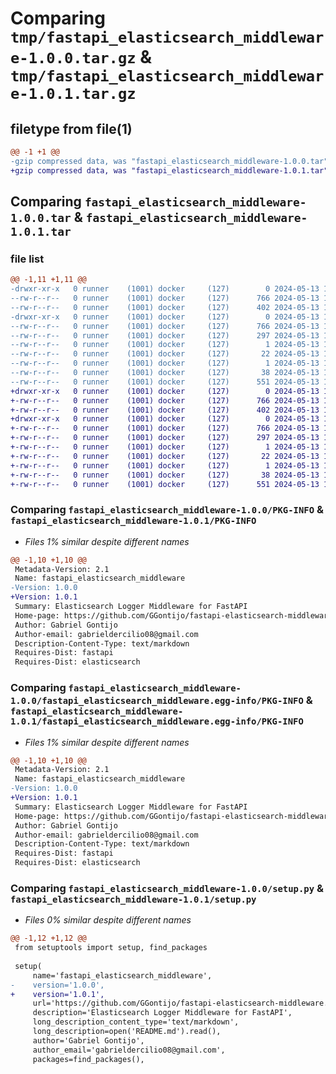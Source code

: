 # Comparing `tmp/fastapi_elasticsearch_middleware-1.0.0.tar.gz` & `tmp/fastapi_elasticsearch_middleware-1.0.1.tar.gz`

## filetype from file(1)

```diff
@@ -1 +1 @@
-gzip compressed data, was "fastapi_elasticsearch_middleware-1.0.0.tar", last modified: Mon May 13 16:32:36 2024, max compression
+gzip compressed data, was "fastapi_elasticsearch_middleware-1.0.1.tar", last modified: Mon May 13 16:52:10 2024, max compression
```

## Comparing `fastapi_elasticsearch_middleware-1.0.0.tar` & `fastapi_elasticsearch_middleware-1.0.1.tar`

### file list

```diff
@@ -1,11 +1,11 @@
-drwxr-xr-x   0 runner    (1001) docker     (127)        0 2024-05-13 16:32:36.727872 fastapi_elasticsearch_middleware-1.0.0/
--rw-r--r--   0 runner    (1001) docker     (127)      766 2024-05-13 16:32:36.727872 fastapi_elasticsearch_middleware-1.0.0/PKG-INFO
--rw-r--r--   0 runner    (1001) docker     (127)      402 2024-05-13 16:32:27.000000 fastapi_elasticsearch_middleware-1.0.0/README.md
-drwxr-xr-x   0 runner    (1001) docker     (127)        0 2024-05-13 16:32:36.727872 fastapi_elasticsearch_middleware-1.0.0/fastapi_elasticsearch_middleware.egg-info/
--rw-r--r--   0 runner    (1001) docker     (127)      766 2024-05-13 16:32:36.000000 fastapi_elasticsearch_middleware-1.0.0/fastapi_elasticsearch_middleware.egg-info/PKG-INFO
--rw-r--r--   0 runner    (1001) docker     (127)      297 2024-05-13 16:32:36.000000 fastapi_elasticsearch_middleware-1.0.0/fastapi_elasticsearch_middleware.egg-info/SOURCES.txt
--rw-r--r--   0 runner    (1001) docker     (127)        1 2024-05-13 16:32:36.000000 fastapi_elasticsearch_middleware-1.0.0/fastapi_elasticsearch_middleware.egg-info/dependency_links.txt
--rw-r--r--   0 runner    (1001) docker     (127)       22 2024-05-13 16:32:36.000000 fastapi_elasticsearch_middleware-1.0.0/fastapi_elasticsearch_middleware.egg-info/requires.txt
--rw-r--r--   0 runner    (1001) docker     (127)        1 2024-05-13 16:32:36.000000 fastapi_elasticsearch_middleware-1.0.0/fastapi_elasticsearch_middleware.egg-info/top_level.txt
--rw-r--r--   0 runner    (1001) docker     (127)       38 2024-05-13 16:32:36.727872 fastapi_elasticsearch_middleware-1.0.0/setup.cfg
--rw-r--r--   0 runner    (1001) docker     (127)      551 2024-05-13 16:32:27.000000 fastapi_elasticsearch_middleware-1.0.0/setup.py
+drwxr-xr-x   0 runner    (1001) docker     (127)        0 2024-05-13 16:52:10.663292 fastapi_elasticsearch_middleware-1.0.1/
+-rw-r--r--   0 runner    (1001) docker     (127)      766 2024-05-13 16:52:10.663292 fastapi_elasticsearch_middleware-1.0.1/PKG-INFO
+-rw-r--r--   0 runner    (1001) docker     (127)      402 2024-05-13 16:52:06.000000 fastapi_elasticsearch_middleware-1.0.1/README.md
+drwxr-xr-x   0 runner    (1001) docker     (127)        0 2024-05-13 16:52:10.663292 fastapi_elasticsearch_middleware-1.0.1/fastapi_elasticsearch_middleware.egg-info/
+-rw-r--r--   0 runner    (1001) docker     (127)      766 2024-05-13 16:52:10.000000 fastapi_elasticsearch_middleware-1.0.1/fastapi_elasticsearch_middleware.egg-info/PKG-INFO
+-rw-r--r--   0 runner    (1001) docker     (127)      297 2024-05-13 16:52:10.000000 fastapi_elasticsearch_middleware-1.0.1/fastapi_elasticsearch_middleware.egg-info/SOURCES.txt
+-rw-r--r--   0 runner    (1001) docker     (127)        1 2024-05-13 16:52:10.000000 fastapi_elasticsearch_middleware-1.0.1/fastapi_elasticsearch_middleware.egg-info/dependency_links.txt
+-rw-r--r--   0 runner    (1001) docker     (127)       22 2024-05-13 16:52:10.000000 fastapi_elasticsearch_middleware-1.0.1/fastapi_elasticsearch_middleware.egg-info/requires.txt
+-rw-r--r--   0 runner    (1001) docker     (127)        1 2024-05-13 16:52:10.000000 fastapi_elasticsearch_middleware-1.0.1/fastapi_elasticsearch_middleware.egg-info/top_level.txt
+-rw-r--r--   0 runner    (1001) docker     (127)       38 2024-05-13 16:52:10.663292 fastapi_elasticsearch_middleware-1.0.1/setup.cfg
+-rw-r--r--   0 runner    (1001) docker     (127)      551 2024-05-13 16:52:06.000000 fastapi_elasticsearch_middleware-1.0.1/setup.py
```

### Comparing `fastapi_elasticsearch_middleware-1.0.0/PKG-INFO` & `fastapi_elasticsearch_middleware-1.0.1/PKG-INFO`

 * *Files 1% similar despite different names*

```diff
@@ -1,10 +1,10 @@
 Metadata-Version: 2.1
 Name: fastapi_elasticsearch_middleware
-Version: 1.0.0
+Version: 1.0.1
 Summary: Elasticsearch Logger Middleware for FastAPI
 Home-page: https://github.com/GGontijo/fastapi-elasticsearch-middleware.git
 Author: Gabriel Gontijo
 Author-email: gabrieldercilio08@gmail.com
 Description-Content-Type: text/markdown
 Requires-Dist: fastapi
 Requires-Dist: elasticsearch
```

### Comparing `fastapi_elasticsearch_middleware-1.0.0/fastapi_elasticsearch_middleware.egg-info/PKG-INFO` & `fastapi_elasticsearch_middleware-1.0.1/fastapi_elasticsearch_middleware.egg-info/PKG-INFO`

 * *Files 1% similar despite different names*

```diff
@@ -1,10 +1,10 @@
 Metadata-Version: 2.1
 Name: fastapi_elasticsearch_middleware
-Version: 1.0.0
+Version: 1.0.1
 Summary: Elasticsearch Logger Middleware for FastAPI
 Home-page: https://github.com/GGontijo/fastapi-elasticsearch-middleware.git
 Author: Gabriel Gontijo
 Author-email: gabrieldercilio08@gmail.com
 Description-Content-Type: text/markdown
 Requires-Dist: fastapi
 Requires-Dist: elasticsearch
```

### Comparing `fastapi_elasticsearch_middleware-1.0.0/setup.py` & `fastapi_elasticsearch_middleware-1.0.1/setup.py`

 * *Files 0% similar despite different names*

```diff
@@ -1,12 +1,12 @@
 from setuptools import setup, find_packages
   
 setup( 
     name='fastapi_elasticsearch_middleware', 
-    version='1.0.0', 
+    version='1.0.1', 
     url='https://github.com/GGontijo/fastapi-elasticsearch-middleware.git',
     description='Elasticsearch Logger Middleware for FastAPI',
     long_description_content_type='text/markdown',
     long_description=open('README.md').read(),
     author='Gabriel Gontijo', 
     author_email='gabrieldercilio08@gmail.com', 
     packages=find_packages(),
```

